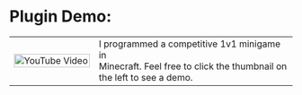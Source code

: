 # Plugin Demo:

<table style="width:100%;">
  <tr>
    <td style="width:30%;">
      <a href="https://youtu.be/4kM1xks5ht4?t=44">
        <img src="https://img.youtube.com/vi/4kM1xks5ht4/0.jpg" alt="YouTube Video" style="width:100%;">
      </a>
    </td>
    <td style="width:70%;">
      I programmed a competitive 1v1 minigame in <br>Minecraft. Feel free to click the thumbnail on <br>the left to see a demo.
    </td>
  </tr>
</table>
